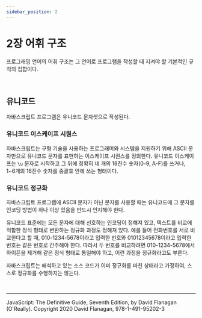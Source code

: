 ```yaml
---
sidebar_position: 2
---
```


# 2장 어휘 구조

프로그래밍 언어의 어휘 구조는 그 언어로 프로그램을 작성할 때 지켜야 할 기본적인 규칙의 집합이다.

<br />

## 유니코드

자바스크립트 프로그램은 유니코드 문자셋으로 작성된다.

### 유니코드 이스케이프 시퀀스

자바스크립트는 구형 기술을 사용하는 프로그래머와 시스템을 지원하기 위해 ASCII 문자만으로 유니코드 문자를 표현하는 이스케이프 시퀀스를 정의한다. 유니코드 이스케이프는 `\u` 문자로 시작하고 그 뒤에 정확히 네 개의 16진수 숫자(0-9, A-F)를 쓰거나, 1~6개의 16진수 숫자를 중괄호 안에 쓰는 형태이다.

### 유니코드 정규화

자바스크립트 프로그램에 ASCII 문자가 아닌 문자를 사용할 때는 유니코드에 그 문자를 인코딩 방법이 하나 이상 있음을 반드시 인지해야 한다.

유니코드 표준에는 모든 문자에 대해 선호하는 인코딩이 정해져 있고, 텍스트를 비교에 적합한 정식 형태로 변환하는 정규화 과정도 정해져 있다. 예를 들어 전화번호를 서로 비교한다고 할 때, 010-1234-5678이라고 입력한 번호와 01012345678이라고 입력한 번호는 같은 번호로 간주해야 한다. 따라서 두 번호를 비교하려면 010-1234-5678에서 하이픈을 제거해 같은 정식 형태로 통일해야 하고, 이런 과정을 정규화라고도 부른다.

자바스크립트는 해석하고 있는 소스 코드가 이미 정규화를 마친 상태라고 가정하여, 스스로 정규화를 수행하지는 않는다.

<br />

<hr />

JavaScript: The Definitive Guide, Seventh Edition, by David Flanagan (O'Really). Copyright 2020 David Flanagan, 978-1-491-95202-3
